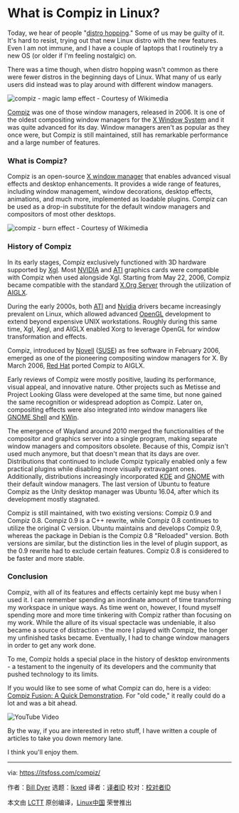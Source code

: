 [#]: subject: "What is Compiz in Linux?"
[#]: via: "https://itsfoss.com/compiz/"
[#]: author: "Bill Dyer https://itsfoss.com/author/bill/"
[#]: collector: "lkxed"
[#]: translator: "geekpi"
[#]: reviewer: " "
[#]: publisher: " "
[#]: url: " "

What is Compiz in Linux?
======

Today, we hear of people "[distro hopping][1]." Some of us may be guilty of it. It's hard to resist, trying out that new Linux distro with the new features. Even I am not immune, and I have a couple of laptops that I routinely try a new OS (or older if I'm feeling nostalgic) on.

There was a time though, when distro hopping wasn't common as there were fewer distros in the beginning days of Linux. What many of us early users did instead was to play around with different window managers.

![compiz - magic lamp effect - Courtesy of Wikimedia][2]

[Compiz][3] was one of those window managers, released in 2006. It is one of the oldest compositing window managers for the [X Window System][4] and it was quite advanced for its day. Window managers aren't as popular as they once were, but Compiz is still maintained, still has remarkable performance and a large number of features.

### What is Compiz?

Compiz is an open-source [X window manager][5] that enables advanced visual effects and desktop enhancements. It provides a wide range of features, including window management, window decorations, desktop effects, animations, and much more, implemented as loadable plugins. Compiz can be used as a drop-in substitute for the default window managers and compositors of most other desktops.

![compiz - burn effect - Courtesy of Wikimedia][6]

### History of Compiz

In its early stages, Compiz exclusively functioned with 3D hardware supported by [Xgl][7]. Most [NVIDIA][8] and [ATI][9] graphics cards were compatible with Compiz when used alongside Xgl. Starting from May 22, 2006, Compiz became compatible with the standard [X.Org Server][10] through the utilization of [AIGLX][11].

During the early 2000s, both [ATI][12] and [Nvidia][13] drivers became increasingly prevalent on Linux, which allowed advanced [OpenGL][14] development to extend beyond expensive UNIX workstations. Roughly during this same time, Xgl, Xegl, and AIGLX enabled Xorg to leverage OpenGL for window transformation and effects.

Compiz, introduced by [Novell][15] ([SUSE][16]) as free software in February 2006, emerged as one of the pioneering compositing window managers for X. By March 2006, [Red Hat][17] ported Compiz to AIGLX.

Early reviews of Compiz were mostly positive, lauding its performance, visual appeal, and innovative nature. Other projects such as Metisse and Project Looking Glass were developed at the same time, but none gained the same recognition or widespread adoption as Compiz. Later on, compositing effects were also integrated into window managers like [GNOME Shell][18] and [KWin][19].

The emergence of Wayland around 2010 merged the functionalities of the compositor and graphics server into a single program, making separate window managers and compositors obsolete. Because of this, Compiz isn't used much anymore, but that doesn't mean that its days are over. Distributions that continued to include Compiz typically enabled only a few practical plugins while disabling more visually extravagant ones. Additionally, distributions increasingly incorporated [KDE][20] and [GNOME][21] with their default window managers. The last version of Ubuntu to feature Compiz as the Unity desktop manager was Ubuntu 16.04, after which its development mostly stagnated.

Compiz is still maintained, with two existing versions: Compiz 0.9 and Compiz 0.8. Compiz 0.9 is a C++ rewrite, while Compiz 0.8 continues to utilize the original C version. Ubuntu maintains and develops Compiz 0.9, whereas the package in Debian is the Compiz 0.8 "Reloaded" version. Both versions are similar, but the distinction lies in the level of plugin support, as the 0.9 rewrite had to exclude certain features. Compiz 0.8 is considered to be faster and more stable.

### Conclusion

Compiz, with all of its features and effects certainly kept me busy when I used it. I can remember spending an inordinate amount of time transforming my workspace in unique ways. As time went on, however, I found myself spending more and more time tinkering with Compiz rather than focusing on my work. While the allure of its visual spectacle was undeniable, it also became a source of distraction - the more I played with Compiz, the longer my unfinished tasks became. Eventually, I had to change window managers in order to get any work done.

To me, Compiz holds a special place in the history of desktop environments - a testament to the ingenuity of its developers and the community that pushed technology to its limits.

If you would like to see some of what Compiz can do, here is a video: [Compiz Fusion: A Quick Demonstration][22]. For "old code," it really could do a lot and was a bit ahead.

![YouTube Video][22]

By the way, if you are interested in retro stuff, I have written a couple of articles to take you down memory lane.

I think you'll enjoy them.

--------------------------------------------------------------------------------

via: https://itsfoss.com/compiz/

作者：[Bill Dyer][a]
选题：[lkxed][b]
译者：[译者ID](https://github.com/译者ID)
校对：[校对者ID](https://github.com/校对者ID)

本文由 [LCTT](https://github.com/LCTT/TranslateProject) 原创编译，[Linux中国](https://linux.cn/) 荣誉推出

[a]: https://itsfoss.com/author/bill/
[b]: https://github.com/lkxed/
[1]: https://itsfoss.com/distrohopping-issues/
[2]: https://itsfoss.com/content/images/2023/07/Magic_Lamp_effect.png
[3]: https://code.launchpad.net/compiz
[4]: https://en.wikipedia.org/wiki/X_Window_System
[5]: https://en.wikipedia.org/wiki/X_window_manager
[6]: https://itsfoss.com/content/images/2023/07/Burn_effect.png
[7]: https://en.wikipedia.org/wiki/Xgl
[8]: https://en.wikipedia.org/wiki/NVIDIA
[9]: https://en.wikipedia.org/wiki/ATI_(brand)
[10]: https://en.wikipedia.org/wiki/X.Org_Server
[11]: https://en.wikipedia.org/wiki/AIGLX
[12]: https://en.wikipedia.org/wiki/ATI_Technologies
[13]: https://en.wikipedia.org/wiki/Nvidia
[14]: https://en.wikipedia.org/wiki/OpenGL
[15]: https://en.wikipedia.org/wiki/Novell
[16]: https://en.wikipedia.org/wiki/SUSE
[17]: https://en.wikipedia.org/wiki/Red_Hat
[18]: https://en.wikipedia.org/wiki/GNOME_Shell
[19]: https://en.wikipedia.org/wiki/KWin
[20]: https://en.wikipedia.org/wiki/KDE
[21]: https://en.wikipedia.org/wiki/GNOME
[22]: https://youtu.be/E4Fbk52Mk1w
